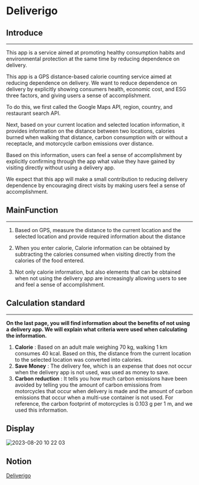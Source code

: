 # Deliverigo


## **Introduce**

---

This app is a service aimed at promoting healthy consumption habits and environmental protection at the same time by reducing dependence on delivery.

This app is a GPS distance-based calorie counting service aimed at reducing dependence on delivery.
We want to reduce dependence on delivery by explicitly showing consumers health, economic cost, and ESG three factors, and giving users a sense of accomplishment.

To do this, we first called the Google Maps API, region, country, and restaurant search API.

Next, based on your current location and selected location information, it provides information on the distance between two locations, calories burned when walking that distance, carbon consumption with or without a receptacle, and motorcycle carbon emissions over distance.

Based on this information, users can feel a sense of accomplishment by explicitly confirming through the app what value they have gained by visiting directly without using a delivery app.

We expect that this app will make a small contribution to reducing delivery dependence by encouraging direct visits by making users feel a sense of accomplishment.


## MainFunction

---

1. Based on GPS, measure the distance to the current location and the selected location and provide required information about the distance

2. When you enter calorie, Calorie information can be obtained by subtracting the calories consumed when visiting directly from the calories of the food entered.

3. Not only calorie information, but also elements that can be obtained when not using the delivery app are increasingly allowing users to see and feel a sense of accomplishment.


## **Calculation standard**

---

**On the last page, you will find information about the benefits of not using a delivery app.
We will explain what criteria were used when calculating the information.**

1. **Calorie** : Based on an adult male weighing 70 kg, walking 1 km consumes 40 kcal. Based on this, the distance from the current location to the selected location was converted into calories.
2. **Save Money** : The delivery fee, which is an expense that does not occur when the delivery app is not used, was used as money to save.
3. **Carbon reduction** : It tells you how much carbon emissions have been avoided by telling you the amount of carbon emissions from motorcycles that occur when delivery is made and the amount of carbon emissions that occur when a multi-use container is not used. For reference, the carbon footprint of motorcycles is 0.103 g per 1 m, and we used this information.


## Display
![2023-08-20 10 22 03](https://github.com/Jiin98/Deliverigo/assets/108528803/5c2cff88-f78c-4b79-894b-9e59e9664ec1)

## Notion
[Deliverigo]([http://www.google.co.kr](https://www.notion.so/izongg/Deliverigo-1a5b8823931f4215bb4efc616689501d)https://www.notion.so/izongg/Deliverigo-1a5b8823931f4215bb4efc616689501d)
